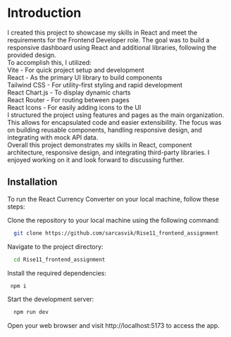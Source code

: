 # Introduction
I created this project to showcase my skills in React and meet the requirements for the Frontend Developer role. The goal was to build a responsive dashboard using React and additional libraries, following the provided design.
<br />
To accomplish this, I utilized:
<br />
Vite - For quick project setup and development<br />
React - As the primary UI library to build components<br />
Tailwind CSS - For utility-first styling and rapid development<br />
React Chart.js - To display dynamic charts<br />
React Router - For routing between pages<br />
React Icons - For easily adding icons to the UI<br />
I structured the project using features and pages as the main organization. This allows for encapsulated code and easier extensibility. The focus was on building reusable components, handling responsive design, and integrating with mock API data.
<br />
Overall this project demonstrates my skills in React, component architecture, responsive design, and integrating third-party libraries. I enjoyed working on it and look forward to discussing further.
<br />
## Installation

To run the React Currency Converter on your local machine, follow these steps:

Clone the repository to your local machine using the following command:

```bash
  git clone https://github.com/sarcasvik/Rise11_frontend_assignment
```
    
 Navigate to the project directory:

```bash
  cd Rise11_frontend_assignment
```
 Install the required dependencies:
```bash
 npm i
```
 Start the development server:
```bash
  npm run dev
```
Open your web browser and visit http://localhost:5173 to access the app.
